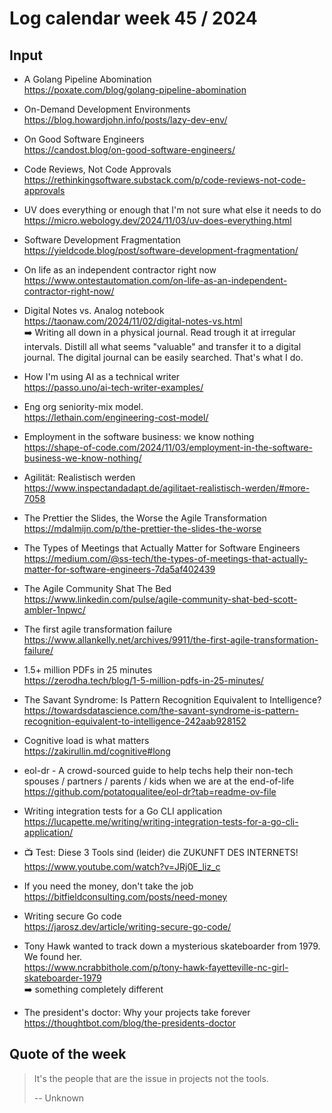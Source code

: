 # Log calendar week 45 / 2024

## Input

- A Golang Pipeline Abomination  
https://poxate.com/blog/golang-pipeline-abomination


- On-Demand Development Environments  
https://blog.howardjohn.info/posts/lazy-dev-env/
- On Good Software Engineers  
https://candost.blog/on-good-software-engineers/
- Code Reviews, Not Code Approvals  
https://rethinkingsoftware.substack.com/p/code-reviews-not-code-approvals
- UV does everything or enough that I'm not sure what else it needs to do  
https://micro.webology.dev/2024/11/03/uv-does-everything.html
- Software Development Fragmentation  
https://yieldcode.blog/post/software-development-fragmentation/
- On life as an independent contractor right now  
https://www.ontestautomation.com/on-life-as-an-independent-contractor-right-now/
- Digital Notes vs. Analog notebook  
https://taonaw.com/2024/11/02/digital-notes-vs.html  
:arrow_right:
Writing all down in a physical journal. Read trough it at irregular intervals. Distill all what seems "valuable" and transfer it to a digital journal.
The digital journal can be easily searched. That's what I do.

- How I'm using AI as a technical writer  
https://passo.uno/ai-tech-writer-examples/
- Eng org seniority-mix model.  
https://lethain.com/engineering-cost-model/
- Employment in the software business: we know nothing  
https://shape-of-code.com/2024/11/03/employment-in-the-software-business-we-know-nothing/
- Agilität: Realistisch werden  
https://www.inspectandadapt.de/agilitaet-realistisch-werden/#more-7058
- The Prettier the Slides, the Worse the Agile Transformation  
https://mdalmijn.com/p/the-prettier-the-slides-the-worse
- The Types of Meetings that Actually Matter for Software Engineers  
https://medium.com/@ss-tech/the-types-of-meetings-that-actually-matter-for-software-engineers-7da5af402439
- The Agile Community Shat The Bed  
https://www.linkedin.com/pulse/agile-community-shat-bed-scott-ambler-1npwc/
- The first agile transformation failure  
https://www.allankelly.net/archives/9911/the-first-agile-transformation-failure/
- 1.5+ million PDFs in 25 minutes  
https://zerodha.tech/blog/1-5-million-pdfs-in-25-minutes/

- The Savant Syndrome: Is Pattern Recognition Equivalent to Intelligence?  
https://towardsdatascience.com/the-savant-syndrome-is-pattern-recognition-equivalent-to-intelligence-242aab928152

- Cognitive load is what matters  
https://zakirullin.md/cognitive#long




- eol-dr - A crowd-sourced guide to help techs help their non-tech spouses / partners / parents / kids when we are at the end-of-life  
https://github.com/potatoqualitee/eol-dr?tab=readme-ov-file

- Writing integration tests for a Go CLI application  
https://lucapette.me/writing/writing-integration-tests-for-a-go-cli-application/


- :tv: Test: Diese 3 Tools sind (leider) die ZUKUNFT DES INTERNETS!  
https://www.youtube.com/watch?v=JRj0E_liz_c

- If you need the money, don't take the job  
https://bitfieldconsulting.com/posts/need-money

- Writing secure Go code  
https://jarosz.dev/article/writing-secure-go-code/

- Tony Hawk wanted to track down a mysterious skateboarder from 1979. We found her.  
https://www.ncrabbithole.com/p/tony-hawk-fayetteville-nc-girl-skateboarder-1979  
:arrow_right:
something completely different

- The president's doctor: Why your projects take forever  
https://thoughtbot.com/blog/the-presidents-doctor


## Quote of the week
> It's the people that are the issue in projects not the tools.
>
> -- Unknown

